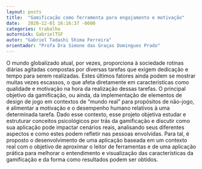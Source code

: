 ```yaml
---
layout: posts
title:  "Gamificação como ferramenta para engajamento e motivação"
date:   2020-12-01 16:16:37 -0600
categories: trabalho
autornick: GabrielTSF
autor: "Gabriel Tadashi Shima Ferreira"
orientador: "Profa Dra Simone das Graças Domingues Prado"
---
```

O mundo globalizado atual, por vezes, proporciona à sociedade rotinas diárias agitadas compostas por diversas tarefas que exigem dedicação e tempo para serem realizadas. Estes últimos fatores ainda podem se mostrar muitas vezes escassos, o que afeta diretamente em características como qualidade e motivação na hora da realização dessas tarefas. O principal objetivo da gamificação, ou ainda, da implementação de elementos de design de jogo em contextos de “mundo real” para propósitos de não-jogo, é alimentar a motivação e o desempenho humano relativos à uma determinada tarefa. Dado esse contexto, esse projeto objetiva estudar  e estruturar conceitos psicológicos por trás da gamificação e discutir como sua aplicação pode impactar cenários reais, analisando seus diferentes aspectos e como estes podem refletir nas pessoas envolvidas. Para tal, é proposto o desenvolvimento de uma aplicação baseada em um contexto real com o objetivo de aproximar o leitor de ferramentas e de uma aplicação prática para melhorar o entendimento e visualização das características da gamificação e da forma como resultados podem ser obtidos.